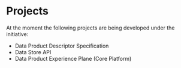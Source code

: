 # Projects

At the moment the following projects are being developed under the initiative:

- Data Product Descriptor Specification
- Data Store API
- Data Product Experience Plane (Core Platform)
